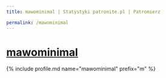 ```yaml
---
title: mawominimal | Statystyki patronite.pl | Patromierz

permalink: /mawominimal
---
```


# [mawominimal](https://patronite.pl/mawominimal)

{% include profile.md name="mawominimal" prefix="m" %}
